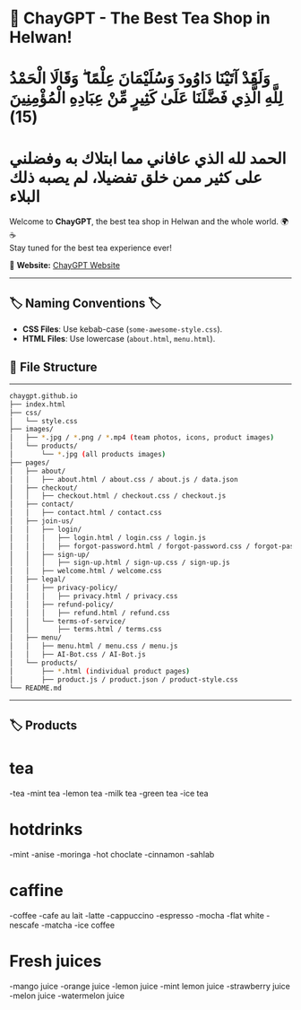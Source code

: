 # 🏡 ChayGPT - The Best Tea Shop in Helwan! 
# وَلَقَدْ آتَيْنَا دَاوُودَ وَسُلَيْمَانَ عِلْمًا ۖ وَقَالَا الْحَمْدُ لِلَّهِ الَّذِي فَضَّلَنَا عَلَىٰ كَثِيرٍ مِّنْ عِبَادِهِ الْمُؤْمِنِينَ (15)
# الحمد لله الذي عافاني مما ابتلاك به وفضلني على كثير ممن خلق تفضيلا، لم يصبه ذلك البلاء



Welcome to **ChayGPT**, the best tea shop in Helwan and the whole world. 🌍☕  
Stay tuned for the best tea experience ever!  

📌 **Website:** [ChayGPT Website](https://adham-khairy.github.io/chaygpt.github.io/)  

---
## 🏷️ Naming Conventions 🏷️  
- **CSS Files**: Use kebab-case (`some-awesome-style.css`).  
- **HTML Files**: Use lowercase (`about.html`, `menu.html`).  
## 📂 File Structure  
---
```bash
chaygpt.github.io
├── index.html
├── css/
│   └── style.css
├── images/
│   ├── *.jpg / *.png / *.mp4 (team photos, icons, product images)
│   └── products/
│       └── *.jpg (all products images)
├── pages/
│   ├── about/
│   │   ├── about.html / about.css / about.js / data.json
│   ├── checkout/
│   │   ├── checkout.html / checkout.css / checkout.js
│   ├── contact/
│   │   ├── contact.html / contact.css
│   ├── join-us/
│   │   ├── login/
│   │   │   ├── login.html / login.css / login.js
│   │   │   ├── forgot-password.html / forgot-password.css / forgot-password.js
│   │   ├── sign-up/
│   │   │   ├── sign-up.html / sign-up.css / sign-up.js
│   │   ├── welcome.html / welcome.css
│   ├── legal/
│   │   ├── privacy-policy/
│   │   │   ├── privacy.html / privacy.css
│   │   ├── refund-policy/
│   │   │   ├── refund.html / refund.css
│   │   └── terms-of-service/
│   │       ├── terms.html / terms.css
│   ├── menu/
│   │   ├── menu.html / menu.css / menu.js
│   │   ├── AI-Bot.css / AI-Bot.js
│   └── products/
│       ├── *.html (individual product pages)
│       ├── product.js / product.json / product-style.css
└── README.md

```
---
## 🏷️ Products
# tea
-tea
-mint tea
-lemon tea
-milk tea
-green tea
-ice tea

# hotdrinks
-mint
-anise
-moringa
-hot choclate
-cinnamon
-sahlab

# caffine
-coffee
-cafe au lait
-latte
-cappuccino
-espresso
-mocha
-flat white
-nescafe
-matcha
-ice coffee

# Fresh juices
 -mango juice
 -orange juice
 -lemon juice
 -mint lemon juice
 -strawberry juice
 -melon juice
 -watermelon juice
 
 
 

